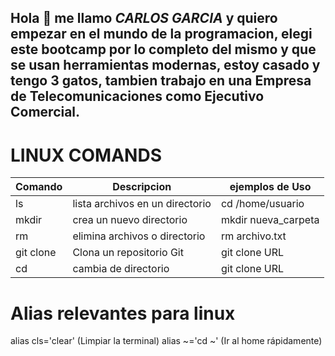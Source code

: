 ## Hola 👋 me llamo *CARLOS  GARCIA* y quiero empezar en el mundo de la programacion, elegi este bootcamp por lo completo del mismo y que se usan herramientas modernas, estoy casado y tengo 3 gatos, tambien trabajo en una Empresa de Telecomunicaciones como Ejecutivo Comercial.



# LINUX COMANDS #

| Comando     |   Descripcion                     | ejemplos   de Uso |
|------------|----------------------------------|-------------------|
|   ls       | lista archivos en un directorio |  cd /home/usuario |
|   mkdir    | crea un nuevo directorio        | mkdir nueva_carpeta |
|    rm      | elimina archivos o directorio   | rm archivo.txt |
| git clone  | Clona un repositorio Git        | git clone URL |
|    cd      | cambia de directorio             | git clone URL |
 # Alias relevantes para linux #
  alias cls='clear' (Limpiar la terminal)
  alias ~='cd ~'   (Ir al home rápidamente)
